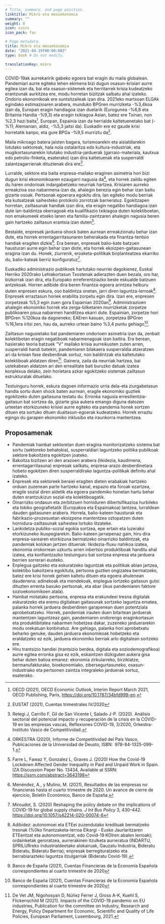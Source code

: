 ```yaml
---
# Title, summary, and page position.
linktitle: Mikro eta mesoekonomia
summary: ""
weight: 8
icon: coins
icon_pack: fas

# Page metadata.
title: Mikro eta mesoekonomia
date: "2021-04-19T00:00:00Z"
type: book # Do not modify.

translationKey: mikro
---
```


    

COVID-19ak aurrekaririk gabeko egoera bat eragin du maila globalean. Pandemiari aurre egiteko lehen ekimena bizi dugun osasun-krisiari aurre egitea izan da, bai eta osasun-sistemek eta herritarrek krisia kudeatzeko erantzunak aurkitzea ere, modu horretan bizitzak salbatu ahal izateko. Ondorio ekonomikoak ere suntsitzaileak izan dira. 2021eko martxoan ELGAk egindako estimazioaren arabera, munduko BPGren murrizketa -%3,4koa izan da, Europan eragin handiagoa izan duelarik (Eurogunea -%6,8 eta Britainia Handia -%9,3) eta eragin txikiagoa Asian, batez ere Txinan, non %2,3 hazi baita[^1]. Europan, Espainia izan da herrialde kaltetuenetako bat (-%11; Alemanian, aldiz, -%5,3 jaitsi da). Euskadin ere ez gaude krisi horretatik kanpo, eta gure BPGa -%9,5 murriztu da[^2].

Maila mikroago batera jaisten bagara, turismoarekin eta aisialdiarekin lotutako sektoreak, hala nola ostalaritza edo kultura-industriak, eta mugikortasunarekin lotutako industria-jarduerak (garraio-materiala, kautxua edo petrolio-finketa, esaterako) izan dira kaltetuenak eta susperraldi zalantzagarrienak dituztenak dira ere[^3].

Lurralde, sektore eta baita enpresa-mailako eraginen asimetria hori bizi dugun krisi ekonomikoaren ezaugarri nagusia da[^4], eta horrek zaildu egiten du haren ondorioak indargabetzeko neurriak hartzea. Krisiaren aurreko erreakzioa oso nabarmena izan da, ahalegin berezia egin behar izan baitu gizarte osoak. Pertsonak egoerara egokitu dira, lan egiteko modu berriak eta kutsatzeak saihesteko protokolo zorrotzak barneratuz. Egokitzapen horretan, zailtasunak handiak izan dira, eta eragin negatibo handiagoa izan dute lan-baldintza okerragoak eta kualifikazio txikiagoa duten kolektiboetan, non emakumeek etxeko lanen eta familia-zaintzaren ahalegin nagusia beren gain hartzeko zailtasun erantsia izan duten[^5].

Bestalde, enpresek jarduera-shock baten aurrean erreakzionatu behar izan dute, eta horrek errentagarritasunaren beherakada eta finantza-tentsio handiak eragiten dizkie[^6]. Era berean, enpresek balio-kate batzuen hausturari aurre egin behar izan diote, eta horrek ekoizpen-gaitasunean eragina izan du. Honek, ziurrenik, erosketa-politikak birplanteatzea ekarriko du, balio-kateak berriz konfiguratuz[^7].

Euskadiko administrazio publikoek hartutako neurriei dagokienez, Euskal Herriko 2020rako Lehiakortasun Txostenak adierazten duen bezala, oro har, bizkorrak izan dira, eta Europako erreferentziazko beste eskualde batzuen antzekoak. Horren adibide dira beren finantza-egoera arintzea helburu duten enpresen eskura, oso baldintza onetan, jarri diren laguntza-lerroak[^8]. Enpresek erraztasun horiek erabilita zorpetu egin dira. Izan ere, enpresen zorpetzeak %5,3 egin zuen gora Espainian 2020an[^9]. Administrazioen ahalegin ekonomiko horrek eta zerga-bilketaren murrizketak zorpetze publikoaren pisua nabarmen handitzea ekarri dute. Espainian, zorpetze hori BPGren %120koa da dagoeneko; EAEren kasuan, zorpetzea BPGren %16,1era iritsi zen, hau da, aurreko urtean baino %3,4 puntu gehiago[^9].

Zailtasun nagusietako bat pandemiaren ondorioen asimetria izan da, zenbait kolektibotan eragin negatiboak nabarmenagoak izan baitira. Era berean, hasierako teoria batzuek "V" mailako krisia aurreikusten zuten arren, susperraldi handi batekin, pandemiaren bilakaera susperraldia atzeratzen ari da krisian fase desberdinak sortuz, non baldintzak eta kaltetutako kolektiboak aldatzen diren[^10]. Gainera, zaila da neurriak hartzea, bai ustekabean aldatzen ari den errealitate bati buruzko datuak izatea konplexua delako, zein horietara azkar egokitzeko sistemak zailtasun estrukturalak dituelako.

Testuinguru horrek, eskura dagoen informazio urria dela-eta ziurgabetasun handia sortu duen shock baten aurrean, eragile ekonomiko guztiek egokitzeko duten gaitasuna testatu du. Erronka nagusia erresilientzia-gaitasun bat sortzea da, gizarte gisa aukera emango diguna datozen urteetan etorkizuneko krisiei aurre egiteko eta pandemia honek sortzen dituen eta sortuko dituen dualtasun-egoerak kudeatzeko. Horrek erraztu egingo du garapen ekonomiko inklusibo eta iraunkorra mantentzea.

## Proposamenak

- Pandemiak hainbat sektoretan duen eragina monitorizatzeko sistema bat sortu (sektoreko behatokia), susperraldiari laguntzeko politika publikoak sektore bakoitzera egokitzen joateko.
- Bakoitza bizitzen ari den arazoen arabera (likidezia, kaudimena, errentagarritasuna) enpresak sailkatu, enpresa-arazo desberdinetara hobeto egokitzen diren susperraldirako laguntza-politikak definitu ahal izateko.
- Enpresek eta sektoreek beraiei eragiten dieten erabakiak hartzeko orduan zuzenean parte hartzeko kanal, espazio eta foroak ezartzea, eragile sozial diren aldetik eta egoera pandemiko honetan hartu behar duten erantzukizun sozial eta kolektiboagatik.
- Oinarrizko ondasun eta zerbitzuen horniduren dibertsifikazioa hurbileko eta tokiko geografietatik (Europakoa eta Espainiakoa) lantzea, lurraldean dauden gaitasunen arabera. Horrela, balio-kateen hausturak eta fabrikazio-prozesuetan ekoizpena mantentzea oztopatzen duten hornidura-zailtasunak saihestea lortuko litzateke.
- Lankidetza publiko-sozial egokia sortzea, epe ertain eta luzerako etorkizuneko ikuspegiarekin. Balio-kateen jarraipenaz gain, hiru dira enpresa-sarearen etorkizuna bermatzeko oinarrizko baldintzak, eta pandemiak kolokan jartzen dituenak: likidezia-fluxu nahikoa izatea, ekonomia orokorrean uzkurtu arren inbertsio produktiboak handitu ahal izatea, eta konfiantzazko testuinguru bat sortzea enpresa eta jarduera berrien sorrerari eusteko.
- Enplegua gaitzeko eta eskuratzeko laguntzak eta politikak abian jartzea, kolektibo bakoitzera egokituta, pertsona guztien ongizatea bermatzeko, batez ere krisi honek gehien kaltetu dituen eta egoera ahulenean daudenena: adinekoak eta mendekoak, enplegua lortzeko gaitasun gutxi dituzten errenta baxuko pertsonak, eta abar (ikus pandemiaren faktore sozioekonomikoen atala).
- Hainbat motatako pertsona, enpresa eta erakundeei tresna digitalak eskuratzeko eta eremu digitalean gaitasunak sortzeko laguntza ematea, palanka horrek jarduera desberdinen garapenean duen potentziala aprobetxatzeko. Horrek, pandemiak irauten duen bitartean jarduerak mantentzen laguntzeaz gain, pandemiaren ondorengo eraginkortasun eta produktibitatea nabarmen hobetzea dakar, zuzeneko jarduerarekin modu orekatuan konbinatuz. Are gehiago, palanka hori aprobetxatu beharko genuke, dauden jarduera ekonomikoak hobetzeko eta eraldatzeko ez ezik, jarduera ekonomiko berriak arlo digitalean sortzeko ere.
- Hiru trantsizio handiei (trantsizio berdea, digitala eta soziodemografikoa) aurre egitea erronka gisa ez ezik, eskaintzen dizkiguten aukera gisa behar duten balioa emanez: ekonomia zirkularreko, birziklatze, bermanufakturako, bioekonomiako, zibersegurtasuneko, osasun-industriako eta pertsonen zaintza integraleko jarduerak sortuz, esaterako.
    

  
  

[^1]: OECD (2021), OECD Economic Outlook, Interim Report March 2021, OECD Publishing, Paris, https://doi.org/10.1787/34bfd999-en.

[^2]: EUSTAT (2021), Cuentas trimestrales IV/2020

[^3]: Retegi J, Carrillo F, Gil de San Vicente I, Salado J-P. (2020). Análisis sectorial del potencial impacto y recuperación de la crisis en la COVID-19 en las empresas vascas, Reflexiones COVID-19, 3/2020, Orkestra-Instituto Vasco de Competitividad.

[^4]: ORKESTRA (2020), Informe de Competitividad del País Vasco, Publicaciones de la Universidad de Deusto, ISBN: 978-84-1325-099-1.

[^5]: Farre L, Fawaz Y, Gonzalez L, Graves J. (2020) How the Covid-19 Lockdown Affected Gender Inequality in Paid and Unpaid Work in Spain. IZA Discussion Paper No. 13434, Available at SSRN: https://ssrn.com/abstract=3643198

[^6]: Menéndez, A., y Mulino, M. (2021), Resultados de las empresas no financieras hasta el cuarto trimestre de 2020. Un avance de cierre de ejercicio, Boletín Económico, Banco de España.

[^7]: Miroudot, S. (2020) Reshaping the policy debate on the implications of COVID-19 for global supply chains. _J Int Bus Policy_ 3, 430–442. https://doi.org/10.1057/s42214-020-00074-6

[^8]: Adibidez: autonomoei eta ETEei zuzendutako kredituak bermatzeko tresnak (%0ko finantzaketa-lerroa Elkargi - Eusko Jaurlaritzaren ETEentzat eta autonomoentzat, edo Covid-19 KOIren abalen lerroak); ordainketak geroratzea, aurrerakinen itzulketa aurreratua (INDARTU, SPRILURreko industrialdeetako alokairuak, Gauzatu Industria, Bideratu Bideratu, Bideratu Berria); enpresak berregituratzeko eta berrabiarazteko laguntza itzulgarriak (Bideratu Covid-19).

[^9]: Banco de España (2021), Cuentas Financieras de la Economía Española correspondientes al cuarto trimestre de 2020

[^10]: De Vet JM, Nigohosyan D, Núñez Ferrer J, Gross A-K, Kuehl S, Flickenschild M (2021). Impacts of the COVID-19 pandemic on EU industries, Publication for the committee on Industry, Research and Energy, Policy Department for Economic, Scientific and Quality of Life Policies, European Parliament, Luxembourg, 2021.


